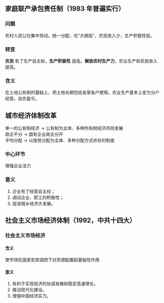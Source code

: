 ## 家庭联产承包责任制（1983 年普遍实行）

### 问题

农村人民公社集中劳动，统一分配，吃“大锅饭”，农民收入少，生产积极性低。

### 转变

**农民** 有了生产自主权，**生产积极性** 提高。**解放农村生产力**，农业生产和农民收入提高。

### 含义

在土地公有制的基础上，把土地长期包给各家各户使用，农业生产基本上变为分户经营，自负盈亏。

## 城市经济体制改革

单一的公有制经济 $\to$ 公有制为主体、多种所有制经济共同发展  
政企不分 $\to$ 国有企业政企分开  
平均分配 $\to$ 以按劳分配为主体、多种分配方式并存的制度

### 中心环节

增强企业活力

### 意义

1. 企业有了经营自主权；
2. 调动企业、职工的积极性；
3. 促进城乡经济大发展。

## 社会主义市场经济体制（1992，中共十四大）

### 社会主义市场经济

#### 含义

使市场在国家宏观调控下对资源配置起基础性作用

#### 意义

1. 有利于实现经济的协调发展和稳定高速增长。
2. 推动现代化建设。
3. 增强中国经济实力。
